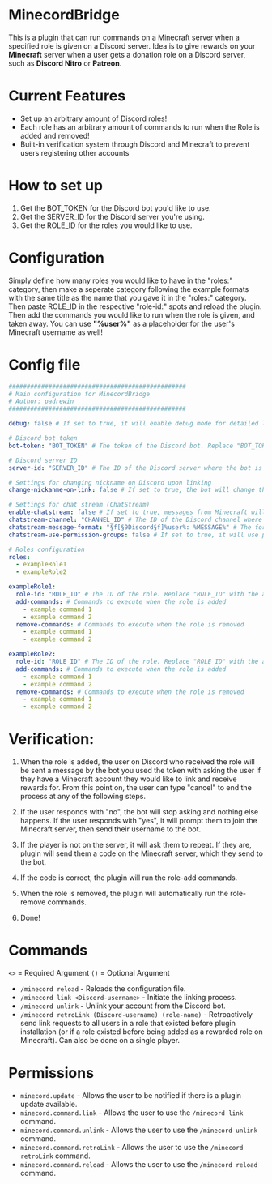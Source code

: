 # MinecordBridge
This is a plugin that can run commands on a Minecraft server when a specified role is given on a Discord server.
Idea is to give rewards on your **Minecraft** server when a user gets a donation role on a Discord server, such as **Discord Nitro** or **Patreon**.

# Current Features

- Set up an arbitrary amount of Discord roles!
- Each role has an arbitrary amount of commands to run when the Role is added and removed!
- Built-in verification system through Discord and Minecraft to prevent users registering other accounts

# How to set up

1. Get the BOT_TOKEN for the Discord bot you'd like to use.
2. Get the SERVER_ID for the Discord server you're using.
3. Get the ROLE_ID for the roles you would like to use.

# Configuration

Simply define how many roles you would like to have in the "roles:" category, then make a seperate category following the example formats with the same title as the name that you gave it in the "roles:" category. Then paste ROLE_ID in the respective "role-id:" spots and reload the plugin. Then add the commands you would like to run when the role is given, and taken away. You can use **"%user%"** as a placeholder for the user's Minecraft username as well!

# Config file

```yml
#################################################
# Main configuration for MinecordBridge
# Author: padrewin
#################################################

debug: false # If set to true, it will enable debug mode for detailed logging.

# Discord bot token
bot-token: "BOT_TOKEN" # The token of the Discord bot. Replace "BOT_TOKEN" with the actual token.

# Discord server ID
server-id: "SERVER_ID" # The ID of the Discord server where the bot is active. Replace "SERVER_ID" with the actual server ID.

# Settings for changing nickname on Discord upon linking
change-nickanme-on-link: false # If set to true, the bot will change the user's nickname on Discord when the Minecraft account is verified.

# Settings for chat stream (ChatStream)
enable-chatstream: false # If set to true, messages from Minecraft will be sent to a specific Discord channel.
chatstream-channel: "CHANNEL_ID" # The ID of the Discord channel where Minecraft chat messages will be sent. Replace "CHANNEL_ID" with the actual channel ID.
chatstream-message-format: "§f[§9Discord§f]%user%: %MESSAGE%" # The format of messages sent to the Discord channel. You can customize the format as you wish.
chatstream-use-permission-groups: false # If set to true, it will use permission groups to filter messages.

# Roles configuration
roles:
  - exampleRole1
  - exampleRole2

exampleRole1:
  role-id: "ROLE_ID" # The ID of the role. Replace "ROLE_ID" with the actual role ID.
  add-commands: # Commands to execute when the role is added
    - example command 1
    - example command 2
  remove-commands: # Commands to execute when the role is removed
    - example command 1
    - example command 2

exampleRole2:
  role-id: "ROLE_ID" # The ID of the role. Replace "ROLE_ID" with the actual role ID.
  add-commands: # Commands to execute when the role is added
    - example command 1
    - example command 2
  remove-commands: # Commands to execute when the role is removed
    - example command 1
    - example command 2
```

# Verification:

1. When the role is added, the user on Discord who received the role will be sent a message by the bot you used the token with asking the user if they have a Minecraft account they would like to link and receive rewards for. From this point on, the user can type "cancel" to end the process at any of the following steps.

2. If the user responds with "no", the bot will stop asking and nothing else happens. If the user responds with "yes", it will prompt them to  join the Minecraft server, then send their username to the bot.

3. If the player is not on the server, it will ask them to repeat. If they are, plugin will send them a code on the Minecraft server, which they send to the bot.

4. If the code is correct, the plugin will run the role-add commands.

5. When the role is removed, the plugin will automatically run the role-remove commands.

6. Done!

# Commands
`<>` = Required Argument
`()` = Optional Argument

- `/minecord reload` - Reloads the configuration file.
- `/minecord link <Discord-username>` - Initiate the linking process.
- `/minecord unlink` - Unlink your account from the Discord bot.
- `/minecord retroLink (Discord-username) (role-name)` - Retroactively send link requests to all users in a role that existed before plugin installation (or if a role existed before being added as a rewarded role on Minecraft). Can also be done on a single player.

# Permissions

- `minecord.update` - Allows the user to be notified if there is a plugin update available.
- `minecord.command.link` - Allows the user to use the `/minecord link` command.
- `minecord.command.unlink` - Allows the user to use the `/minecord unlink` command.
- `minecord.command.retroLink` - Allows the user to use the `/minecord retroLink` command.
- `minecord.command.reload` - Allows the user to use the `/minecord reload` command.